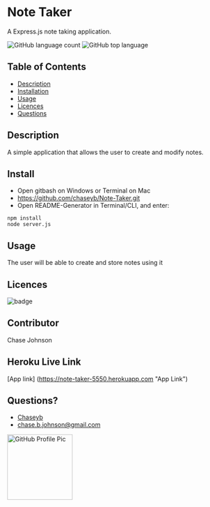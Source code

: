  # Note Taker 
  A Express.js note taking application.

   ![GitHub language count](https://img.shields.io/github/languages/count/chaseyb/note-taker)
![GitHub top language](https://img.shields.io/github/languages/top/chaseyb/note-taker)
  

  ## Table of Contents
  - [Description](#description)
  - [Installation](#install)
  - [Usage](#usage)
  - [Licences](#licences)
  - [Questions](#questions)
    
  ## Description
  A simple application that allows the user to create and modify notes. 

  ## Install
  * Open gitbash on Windows or Terminal on Mac
  * https://github.com/chaseyb/Note-Taker.git
  * Open README-Generator in Terminal/CLI, and enter:

  ```
  npm install
  node server.js
  ```
 
  ## Usage
The user will be able to create and store notes using it 
          
  ## Licences 
  ![badge](https://img.shields.io/badge/License-Open-blue.svg)
          
  ## Contributor
   Chase Johnson
            
  ##  Heroku Live Link
  [App link] (https://note-taker-5550.herokuapp.com "App Link")

  ## Questions?
  * [Chaseyb](https://github.com/Chaseyb)
  * <chase.b.johnson@gmail.com>

  <img src="https://github.com/Chaseyb.png" alt="GitHub Profile Pic" width="150" height="150">
  
    
